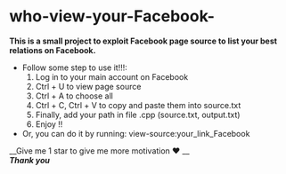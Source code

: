 # who-view-your-Facebook-
**This is a small project to exploit Facebook page source to list your best relations on Facebook.**

+ Follow some step to use it!!!:
  1. Log in to your main account on Facebook
  2. Ctrl + U to view page source
  3. Ctrl + A to choose all
  4. Ctrl + C, Ctrl + V to copy and paste them into source.txt
  5. Finally, add your path in file .cpp (source.txt, output.txt)
  6. Enjoy !!
+ Or, you can do it by running: view-source:your_link_Facebook

__Give me 1 star to give me more motivation ❤ __\
_____Thank you_____
